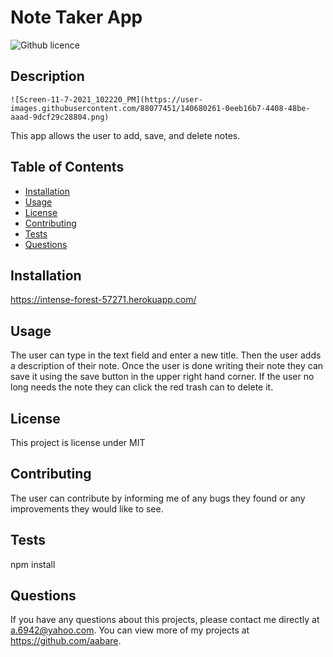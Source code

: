 # Note Taker App
  ![Github licence](http://img.shields.io/badge/license-MIT-blue.svg)

  ## Description 
    ![Screen-11-7-2021_102220_PM](https://user-images.githubusercontent.com/88077451/140680261-0eeb16b7-4408-48be-aaad-9dcf29c28804.png)
  This app allows the user to add, save, and delete notes.
  ## Table of Contents
  * [Installation](#installation)
  * [Usage](#usage)
  * [License](#license)
  * [Contributing](#contributing)
  * [Tests](#tests)
  * [Questions](#questions)

  ## Installation 
  https://intense-forest-57271.herokuapp.com/
  ## Usage 
  The user can type in the text field and enter a new title. Then the user adds a description of their note. Once the user is done writing their note they can save it using the save button in the upper right hand corner. If the user no long needs the note they can click the red trash can to delete it.
  ## License 
  This project is license under MIT
  ## Contributing 
  The user can contribute by informing me of any bugs they found or any improvements they would like to see.
  ## Tests
  npm install
  ## Questions
  If you have any questions about this projects, please contact me directly at a.6942@yahoo.com. You can view more of my projects at https://github.com/aabare.
